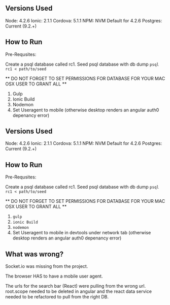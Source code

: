 ## Versions Used

Node: 4.2.6
Ionic: 2.1.1
Cordova: 5.1.1
NPM: NVM Default for 4.2.6
Postgres: Current (9.2.+)

## How to Run 

Pre-Requsites: 

Create a psql database called rc1. 
Seed psql database with db dump `psql rc1 < path/to/seed`

** DO NOT FORGET TO SET PERMISSIONS FOR DATABASE FOR YOUR MAC OSX USER TO GRANT ALL **

1) Gulp
2) Ionic Build
3) Nodemon
4) Set Useragent to mobile (otherwise desktop renders an angular auth0 depenancy error)

## Versions Used

Node: 4.2.6
Ionic: 2.1.1
Cordova: 5.1.1
NPM: NVM Default for 4.2.6
Postgres: Current (9.2.+)

## How to Run 

Pre-Requsites: 

Create a psql database called rc1. 
Seed psql database with db dump `psql rc1 < path/to/seed`

** DO NOT FORGET TO SET PERMISSIONS FOR DATABASE FOR YOUR MAC OSX USER TO GRANT ALL **

1) `gulp`
2) `ionic Build`
3) `nodemon`
4) Set Useragent to mobile in devtools under network tab (otherwise desktop renders an angular auth0 depenancy error)

## What was wrong? 

Socket.io was missing from the project. 

The browser HAS to have a mobile user agent. 

The urls for the search bar (React) were pulling from the wrong url. root.scope needed to be deleted in angular and the react data service needed to be refactored to pull from the right DB.


